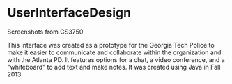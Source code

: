 # UserInterfaceDesign
Screenshots from CS3750

This interface was created as a prototype for the Georgia Tech Police to make it easier to communicate and collaborate within the organization and with the Atlanta PD. It features options for a chat, a video conference, and a "whiteboard" to add text and make notes. It was created using Java in Fall 2013.

